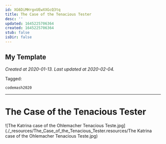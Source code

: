 ```yaml
---
id: XG6DiMHrgxUEwXXGcQ3tq
title: The Case of the Tenacious Tester
desc: ''
updated: 1645225706364
created: 1645225706364
stub: false
isDir: false
---
```

My Template
---

_Created at 2020-01-13._
_Last updated at 2020-02-04._



Tagged: 
```
codemash2020
```


---

# The Case of the Tenacious Tester


![The Katrina case of the Ohlemacher Tenacious Teste.jpg](./_resources/The_Case_of_the_Tenacious_Tester.resources/The Katrina case of the Ohlemacher Tenacious Teste.jpg)

